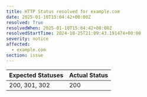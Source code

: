 ```yaml
---
title: HTTP Status resolved for example.com
date: 2025-01-10T15:04:42+00:00Z
resolved: True
resolvedWhen: 2025-01-10T15:04:42+00:00Z
resolvedStartTime: 2024-10-25T21:09:43.191474+00:00
severity: notice
affected:
  - example.com
section: issue
---
```


| Expected Statuses | Actual Status  |
|-------------------|----------------|
| 200, 301, 302 | 200 |
